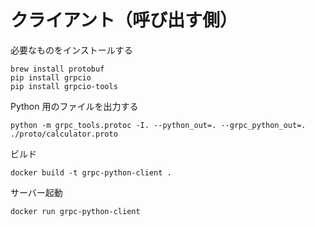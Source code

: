 # クライアント（呼び出す側）

必要なものをインストールする

```
brew install protobuf
pip install grpcio
pip install grpcio-tools
```

Python 用のファイルを出力する

```
python -m grpc_tools.protoc -I. --python_out=. --grpc_python_out=. ./proto/calculator.proto
```

ビルド

```
docker build -t grpc-python-client .
```

サーバー起動

```
docker run grpc-python-client
```
